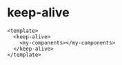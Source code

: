 # keep-alive

```vue
<template>
  <keep-alive>
    <my-components></my-components>
  </keep-alive>
</template>
```
